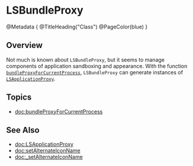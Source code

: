 # LSBundleProxy

@Metadata {
    @TitleHeading("Class")
    @PageColor(blue)
}

## Overview

Not much is known about `LSBundleProxy`, but it seems to manage components of application sandboxing and appearance. With the function [`bundleProxyForCurrentProcess`](<doc:bundleProxyForCurrentProcess>), `LSBundleProxy` can generate instances of [`LSApplicationProxy`](<doc:LSApplicationProxy>).

## Topics

- <doc:bundleProxyForCurrentProcess>

## See Also

- <doc:LSApplicationProxy>
- <doc:setAlternateIconName>
- <doc:_setAlternateIconName>
